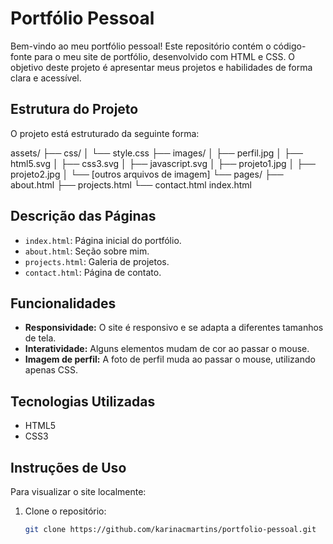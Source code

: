 # Portfólio Pessoal

Bem-vindo ao meu portfólio pessoal! Este repositório contém o código-fonte para o meu site de portfólio, desenvolvido com HTML e CSS. O objetivo deste projeto é apresentar meus projetos e habilidades de forma clara e acessível.

## Estrutura do Projeto

O projeto está estruturado da seguinte forma:

assets/
├── css/
│ └── style.css
├── images/
│ ├── perfil.jpg
│ ├── html5.svg
│ ├── css3.svg
│ ├── javascript.svg
│ ├── projeto1.jpg
│ ├── projeto2.jpg
│ └── [outros arquivos de imagem]
└── pages/
├── about.html
├── projects.html
└── contact.html
index.html


## Descrição das Páginas

- `index.html`: Página inicial do portfólio.
- `about.html`: Seção sobre mim.
- `projects.html`: Galeria de projetos.
- `contact.html`: Página de contato.

## Funcionalidades

- **Responsividade:** O site é responsivo e se adapta a diferentes tamanhos de tela.
- **Interatividade:** Alguns elementos mudam de cor ao passar o mouse.
- **Imagem de perfil:** A foto de perfil muda ao passar o mouse, utilizando apenas CSS.

## Tecnologias Utilizadas

- HTML5
- CSS3

## Instruções de Uso

Para visualizar o site localmente:

1. Clone o repositório:
   ```bash
   git clone https://github.com/karinacmartins/portfolio-pessoal.git
